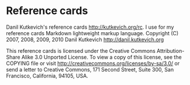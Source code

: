 Reference cards
===============

Danil Kutkevich's reference cards <http://kutkevich.org/rc>. I use for
my reference cards Markdown lightweight markup language.
Copyright (C) 2007, 2008, 2009,
2010 Danil Kutkevich <http://danil.kutkevich.org>

This reference cards is licensed under the Creative Commons
Attribution-Share Alike 3.0 Unported License. To view a copy of this
license, see the COPYING file or visit
<http://creativecommons.org/licenses/by-sa/3.0/> or send a letter to
Creative Commons, 171 Second Street, Suite 300, San Francisco,
California, 94105, USA.
